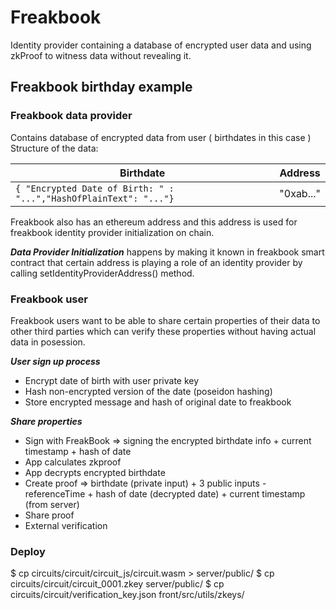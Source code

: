 # Freakbook

Identity provider containing a database of encrypted user data and using zkProof to witness data without revealing it.

## Freakbook birthday example

### Freakbook data provider

Contains database of encrypted data from user ( birthdates in this case )
Structure of the data: 

| Birthdate                                                             | Address   |
|-----------------------------------------------------------------------|-----------|
| ```{ "Encrypted Date of Birth: " : "...","HashOfPlainText": "..."}``` | "0xab..." |

Freakbook also has an ethereum address and this address is used for freakbook identity provider initialization on chain.

***Data Provider Initialization*** happens by making it known in freakbook smart contract that certain address is playing a role of an identity provider by calling setIdentityProviderAddress() method.

### Freakbook user

Freakbook users want to be able to share certain properties of their data to other third parties which can verify these properties without having actual data in posession.

***User sign up process***
- Encrypt date of birth with user private key
- Hash non-encrypted version of the date (poseidon hashing)
- Store encrypted message and hash of original date to freakbook

***Share properties***
- Sign with FreakBook => signing the encrypted birthdate info + current timestamp + hash of date
- App calculates zkproof
- App decrypts encrypted birthdate
- Create proof => birthdate (private input) + 3 public inputs - referenceTime + hash of date (decrypted date) + current timestamp (from server)
- Share proof
- External verification

### Deploy

$ cp circuits/circuit/circuit_js/circuit.wasm > server/public/
$ cp circuits/circuit/circuit_0001.zkey server/public/
$ cp circuits/circuit/verification_key.json front/src/utils/zkeys/